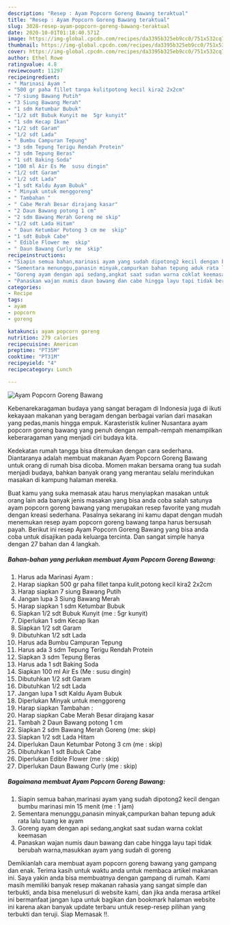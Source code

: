 ```yaml
---
description: "Resep : Ayam Popcorn Goreng Bawang teraktual"
title: "Resep : Ayam Popcorn Goreng Bawang teraktual"
slug: 3028-resep-ayam-popcorn-goreng-bawang-teraktual
date: 2020-10-01T01:18:40.571Z
image: https://img-global.cpcdn.com/recipes/da3395b325eb9cc0/751x532cq70/ayam-popcorn-goreng-bawang-foto-resep-utama.jpg
thumbnail: https://img-global.cpcdn.com/recipes/da3395b325eb9cc0/751x532cq70/ayam-popcorn-goreng-bawang-foto-resep-utama.jpg
cover: https://img-global.cpcdn.com/recipes/da3395b325eb9cc0/751x532cq70/ayam-popcorn-goreng-bawang-foto-resep-utama.jpg
author: Ethel Rowe
ratingvalue: 4.8
reviewcount: 11297
recipeingredient:
- " Marinasi Ayam "
- "500 gr paha fillet tanpa kulitpotong kecil kira2 2x2cm"
- "7 siung Bawang Putih"
- "3 Siung Bawang Merah"
- "1 sdm Ketumbar Bubuk"
- "1/2 sdt Bubuk Kunyit me  5gr kunyit"
- "1 sdm Kecap Ikan"
- "1/2 sdt Garam"
- "1/2 sdt Lada"
- " Bumbu Campuran Tepung"
- "3 sdm Tepung Terigu Rendah Protein"
- "3 sdm Tepung Beras"
- "1 sdt Baking Soda"
- "100 ml Air Es Me  susu dingin"
- "1/2 sdt Garam"
- "1/2 sdt Lada"
- "1 sdt Kaldu Ayam Bubuk"
- " Minyak untuk menggoreng"
- " Tambahan "
- " Cabe Merah Besar dirajang kasar"
- "2 Daun Bawang potong 1 cm"
- "2 sdm Bawang Merah Goreng me skip"
- "1/2 sdt Lada Hitam"
- " Daun Ketumbar Potong 3 cm me  skip"
- "1 sdt Bubuk Cabe"
- " Edible Flower me  skip"
- " Daun Bawang Curly me  skip"
recipeinstructions:
- "Siapin semua bahan,marinasi ayam yang sudah dipotong2 kecil dengan bumbu marinasi min 15 menit (me : 1 jam)"
- "Sementara menunggu,panasin minyak,campurkan bahan tepung aduk rata lalu tuang ke ayam"
- "Goreng ayam dengan api sedang,angkat saat sudan warna coklat keemasan"
- "Panaskan wajan numis daun bawang dan cabe hingga layu tapi tidak berubah warna,masukkan ayam yang sudah di goreng"
categories:
- Recipe
tags:
- ayam
- popcorn
- goreng

katakunci: ayam popcorn goreng 
nutrition: 279 calories
recipecuisine: American
preptime: "PT35M"
cooktime: "PT31M"
recipeyield: "4"
recipecategory: Lunch

---
```



![Ayam Popcorn Goreng Bawang](https://img-global.cpcdn.com/recipes/da3395b325eb9cc0/751x532cq70/ayam-popcorn-goreng-bawang-foto-resep-utama.jpg)

Kebenarekaragaman budaya yang sangat beragam di Indonesia juga di ikuti kekayaan makanan yang beragam dengan berbagai varian dari masakan yang pedas,manis hingga empuk. Karasteristik kuliner Nusantara ayam popcorn goreng bawang yang penuh dengan rempah-rempah menampilkan keberaragaman yang menjadi ciri budaya kita.


Kedekatan rumah tangga bisa ditemukan dengan cara sederhana. Diantaranya adalah membuat makanan Ayam Popcorn Goreng Bawang untuk orang di rumah bisa dicoba. Momen makan bersama orang tua sudah menjadi budaya, bahkan banyak orang yang merantau selalu merindukan masakan di kampung halaman mereka.



Buat kamu yang suka memasak atau harus menyiapkan masakan untuk orang lain ada banyak jenis masakan yang bisa anda coba salah satunya ayam popcorn goreng bawang yang merupakan resep favorite yang mudah dengan kreasi sederhana. Pasalnya sekarang ini kamu dapat dengan mudah menemukan resep ayam popcorn goreng bawang tanpa harus bersusah payah.
Berikut ini resep Ayam Popcorn Goreng Bawang yang bisa anda coba untuk disajikan pada keluarga tercinta. Dan sangat simple hanya dengan 27 bahan dan 4 langkah.


<!--inarticleads1-->

##### Bahan-bahan yang perlukan membuat Ayam Popcorn Goreng Bawang:

1. Harus ada  Marinasi Ayam :
1. Harap siapkan 500 gr paha fillet tanpa kulit,potong kecil kira2 2x2cm
1. Harap siapkan 7 siung Bawang Putih
1. Jangan lupa 3 Siung Bawang Merah
1. Harap siapkan 1 sdm Ketumbar Bubuk
1. Siapkan 1/2 sdt Bubuk Kunyit (me : 5gr kunyit)
1. Diperlukan 1 sdm Kecap Ikan
1. Siapkan 1/2 sdt Garam
1. Dibutuhkan 1/2 sdt Lada
1. Harus ada  Bumbu Campuran Tepung
1. Harus ada 3 sdm Tepung Terigu Rendah Protein
1. Siapkan 3 sdm Tepung Beras
1. Harus ada 1 sdt Baking Soda
1. Siapkan 100 ml Air Es (Me : susu dingin)
1. Dibutuhkan 1/2 sdt Garam
1. Dibutuhkan 1/2 sdt Lada
1. Jangan lupa 1 sdt Kaldu Ayam Bubuk
1. Diperlukan  Minyak untuk menggoreng
1. Harap siapkan  Tambahan :
1. Harap siapkan  Cabe Merah Besar dirajang kasar
1. Tambah 2 Daun Bawang potong 1 cm
1. Siapkan 2 sdm Bawang Merah Goreng (me: skip)
1. Siapkan 1/2 sdt Lada Hitam
1. Diperlukan  Daun Ketumbar Potong 3 cm (me : skip)
1. Dibutuhkan 1 sdt Bubuk Cabe
1. Diperlukan  Edible Flower (me : skip)
1. Diperlukan  Daun Bawang Curly (me : skip)




<!--inarticleads2-->

##### Bagaimana membuat  Ayam Popcorn Goreng Bawang:

1. Siapin semua bahan,marinasi ayam yang sudah dipotong2 kecil dengan bumbu marinasi min 15 menit (me : 1 jam)
1. Sementara menunggu,panasin minyak,campurkan bahan tepung aduk rata lalu tuang ke ayam
1. Goreng ayam dengan api sedang,angkat saat sudan warna coklat keemasan
1. Panaskan wajan numis daun bawang dan cabe hingga layu tapi tidak berubah warna,masukkan ayam yang sudah di goreng




Demikianlah cara membuat ayam popcorn goreng bawang yang gampang dan enak. Terima kasih untuk waktu anda untuk membaca artikel makanan ini. Saya yakin anda bisa membuatnya dengan gampang di rumah. Kami masih memiliki banyak resep makanan rahasia yang sangat simple dan terbukti, anda bisa menelusuri di website kami, dan jika anda merasa artikel ini bermanfaat jangan lupa untuk bagikan dan bookmark halaman website ini karena akan banyak update terbaru untuk resep-resep pilihan yang terbukti dan teruji. Siap Memasak !!. 
